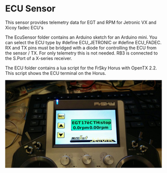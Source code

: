 # ECU Sensor
This sensor provides telemetry data for EGT and RPM for Jetronic VX and Xicoy fadec ECU's

The EcuSensor folder contains an Arduino sketch for an Arduino mini. You can select the ECU type by #define ECU_JETRONIC or #define ECU_FADEC. RX and TX pins must be bridged with a diode for controlling the ECU from the sensor / TX. For only telemetry this is not needed. RB3 is connected to the S.Port of a X-series receiver.

The ECU folder contains a lua script for the FrSky Horus with OpenTX 2.2. This script shows the ECU terminal on the Horus.

![ECU Terminal](ECU%20Terminal.jpeg)
